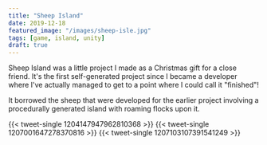 ```yaml
---
title: "Sheep Island"
date: 2019-12-18
featured_image: "/images/sheep-isle.jpg"
tags: [game, island, unity]
draft: true
---
```

Sheep Island was a little project I made as a Christmas gift for a close friend. It's the first self-generated project since I became a developer where I've actually managed to get to a point where I could call it "finished"!
<!--more-->
It borrowed the sheep that were developed for the earlier project involving a procedurally generated island with roaming flocks upon it. 

{{< tweet-single 1204147947962810368 >}}
{{< tweet-single 1207001647278370816 >}}
{{< tweet-single 1207103107391541249 >}}